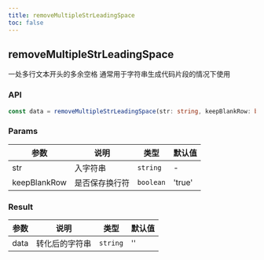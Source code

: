 ```yaml
---
title: removeMultipleStrLeadingSpace
toc: false
---
```


## removeMultipleStrLeadingSpace

一处多行文本开头的多余空格
通常用于字符串生成代码片段的情况下使用

<code src="./demo.tsx"></code>

### API

```typescript
const data = removeMultipleStrLeadingSpace(str: string, keepBlankRow: boolean);
```

### Params

| 参数         | 说明           | 类型      | 默认值 |
| ------------ | -------------- | --------- | ------ |
| str          | 入字符串       | `string`  | -      |
| keepBlankRow | 是否保存换行符 | `boolean` | 'true' |

### Result

| 参数 | 说明           | 类型     | 默认值 |
| ---- | -------------- | -------- | ------ |
| data | 转化后的字符串 | `string` | ''     |

